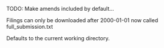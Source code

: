 TODO:
Make amends included by default...


Filings can only be downloaded after 2000-01-01
now called full_submission.txt

Defaults to the current working directory.
